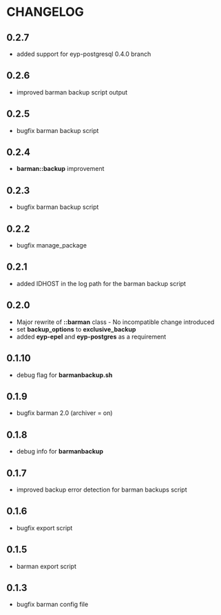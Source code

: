 # CHANGELOG

## 0.2.7

* added support for eyp-postgresql 0.4.0 branch

## 0.2.6

* improved barman backup script output

## 0.2.5

* bugfix barman backup script

## 0.2.4

* **barman::backup** improvement

## 0.2.3

* bugfix barman backup script

## 0.2.2

* bugfix manage_package

## 0.2.1

* added IDHOST in the log path for the barman backup script

## 0.2.0

* Major rewrite of **::barman** class - No incompatible change introduced
* set **backup_options** to **exclusive_backup**
* added **eyp-epel** and **eyp-postgres** as a requirement

## 0.1.10

* debug flag for **barmanbackup.sh**

## 0.1.9

* bugfix barman 2.0 (archiver = on)

## 0.1.8

* debug info for **barmanbackup**

## 0.1.7

* improved backup error detection for barman backups script

## 0.1.6

* bugfix export script

## 0.1.5

* barman export script

## 0.1.3

* bugfix barman config file
